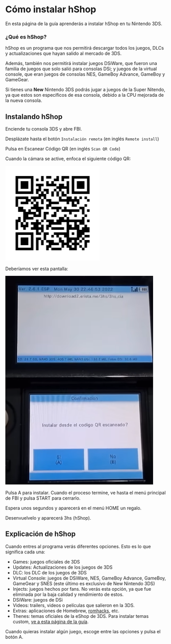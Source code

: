 # Cómo instalar hShop
En esta página de la guía aprenderás a instalar hShop en tu Nintendo 3DS.
### ¿Qué es hShop?
hShop es un programa que nos permitirá descargar todos los juegos, DLCs y actualizaciones que hayan salido al mercado de 3DS.

Además, también nos permitirá instalar juegos DSiWare, que fueron una familia de juegos que solo salió para consolas DSi; y juegos de la virtual console, que eran juegos de consolas NES, GameBoy Advance, GameBoy y GameGear.

Si tienes una **New** Nintendo 3DS podrás jugar a juegos de la Super Nitendo, ya que estos son específicos de esa consola, debido a la CPU mejorada de la nueva consola.

## Instalando hShop

Enciende tu consola 3DS y abre FBI.

Desplázate hasta el botón `Instalación remota` (en inglés `Remote install`)

Pulsa en Escanear Código QR (en inglés `Scan QR Code`)

Cuando la cámara se active, enfoca el siguiente código QR:

![El código QR de hShop.](images/qrcode/hShop.png)

Deberíamos ver esta pantalla:

![Confirmación de instalación](images/hshop_1.png)

Pulsa A para instalar. Cuando el proceso termine, ve hasta el menú principal de FBI y pulsa START para cerrarlo.

Espera unos segundos y aparecerá en el menú HOME un regalo.

Desenvuelvelo y aparecerá 3hs (hShop).

## Explicación de hShop

Cuando entres al programa verás diferentes opciones. Esto es lo que significa cada una:

- Games: juegos oficiales de 3DS
- Updates: Actualizaciones de los juegos de 3DS
- DLC: los DLC de los juegos de 3DS
- Virtual Console: juegos de DSiWare, NES, GameBoy Advance, GameBoy, GameGear y SNES (este último es exclusivo de New Nintendo 3DS)
- Injects: juegos hechos por fans. No verás esta opción, ya que fue eliminada por la baja calidad y rendimiento de estos.
- DSiWare: juegos de DSi
- Videos: trailers, videos o películas que salieron en la 3DS.
- Extras: aplicaciones de Homebrew, [romhacks](diccionario.md#romhack), etc.
- Thenes: temas oficiales de la eShop de 3DS. Para instalar temas custom, [ve a esta página de la guía](customthemes.md).

Cuando quieras instalar algún juego, escoge entre las opciones y pulsa el botón A.

